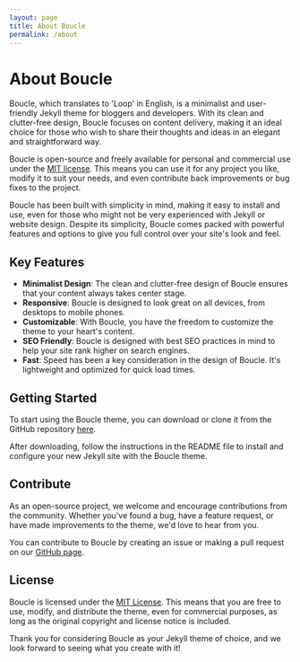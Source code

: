 ```yaml
---
layout: page
title: About Boucle
permalink: /about
---
```


# About Boucle

Boucle, which translates to 'Loop' in English, is a minimalist and user-friendly Jekyll theme for bloggers and developers. With its clean and clutter-free design, Boucle focuses on content delivery, making it an ideal choice for those who wish to share their thoughts and ideas in an elegant and straightforward way.

Boucle is open-source and freely available for personal and commercial use under the [MIT license](https://opensource.org/licenses/MIT). This means you can use it for any project you like, modify it to suit your needs, and even contribute back improvements or bug fixes to the project.

Boucle has been built with simplicity in mind, making it easy to install and use, even for those who might not be very experienced with Jekyll or website design. Despite its simplicity, Boucle comes packed with powerful features and options to give you full control over your site's look and feel.

## Key Features

- **Minimalist Design**: The clean and clutter-free design of Boucle ensures that your content always takes center stage.
- **Responsive**: Boucle is designed to look great on all devices, from desktops to mobile phones.
- **Customizable**: With Boucle, you have the freedom to customize the theme to your heart's content.
- **SEO Friendly**: Boucle is designed with best SEO practices in mind to help your site rank higher on search engines.
- **Fast**: Speed has been a key consideration in the design of Boucle. It's lightweight and optimized for quick load times.

## Getting Started

To start using the Boucle theme, you can download or clone it from the GitHub repository [here](https://github.com/gni/boucle).

After downloading, follow the instructions in the README file to install and configure your new Jekyll site with the Boucle theme.

## Contribute

As an open-source project, we welcome and encourage contributions from the community. Whether you've found a bug, have a feature request, or have made improvements to the theme, we'd love to hear from you.

You can contribute to Boucle by creating an issue or making a pull request on our [GitHub page](https://github.com/gni/boucle).

## License

Boucle is licensed under the [MIT License](https://opensource.org/licenses/MIT). This means that you are free to use, modify, and distribute the theme, even for commercial purposes, as long as the original copyright and license notice is included.

Thank you for considering Boucle as your Jekyll theme of choice, and we look forward to seeing what you create with it!